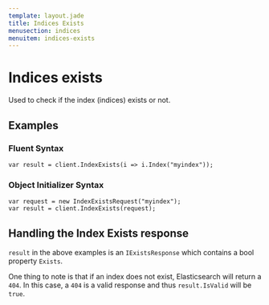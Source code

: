 ```yaml
---
template: layout.jade
title: Indices Exists
menusection: indices
menuitem: indices-exists
---
```



# Indices exists

Used to check if the index (indices) exists or not.

## Examples

### Fluent Syntax

	var result = client.IndexExists(i => i.Index("myindex"));

### Object Initializer Syntax

	var request = new IndexExistsRequest("myindex");
	var result = client.IndexExists(request);

## Handling the Index Exists response

`result` in the above examples is an `IExistsResponse` which contains a bool property `Exists`.

One thing to note is that if an index does not exist, Elasticsearch will return a `404`.  In this case, a `404` is a valid response and thus `result.IsValid` will be `true`.